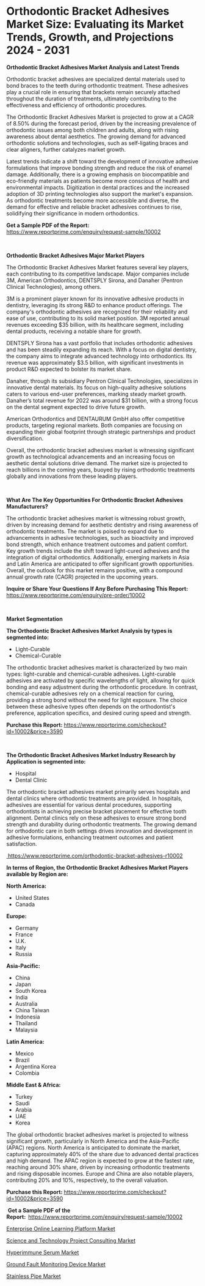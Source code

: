 <p><h1>Orthodontic Bracket Adhesives Market Size: Evaluating its Market Trends, Growth, and Projections 2024 - 2031</h1></p><p><strong>Orthodontic Bracket Adhesives Market Analysis and Latest Trends</strong></p>
<p><p>Orthodontic bracket adhesives are specialized dental materials used to bond braces to the teeth during orthodontic treatment. These adhesives play a crucial role in ensuring that brackets remain securely attached throughout the duration of treatments, ultimately contributing to the effectiveness and efficiency of orthodontic procedures.</p><p>The Orthodontic Bracket Adhesives Market is projected to grow at a CAGR of 8.50% during the forecast period, driven by the increasing prevalence of orthodontic issues among both children and adults, along with rising awareness about dental aesthetics. The growing demand for advanced orthodontic solutions and technologies, such as self-ligating braces and clear aligners, further catalyzes market growth. </p><p>Latest trends indicate a shift toward the development of innovative adhesive formulations that improve bonding strength and reduce the risk of enamel damage. Additionally, there is a growing emphasis on biocompatible and eco-friendly materials as patients become more conscious of health and environmental impacts. Digitization in dental practices and the increased adoption of 3D printing technologies also support the market's expansion. As orthodontic treatments become more accessible and diverse, the demand for effective and reliable bracket adhesives continues to rise, solidifying their significance in modern orthodontics.</p></p>
<p><strong>Get a Sample PDF of the Report:&nbsp;</strong> <a href="https://www.reportprime.com/enquiry/request-sample/10002?utm_campaign=1581&utm_medium=2&utm_source=Github&utm_content=ia&utm_term=28112024&utm_id=orthodontic-bracket-adhesives">https://www.reportprime.com/enquiry/request-sample/10002</a></p>
<p>&nbsp;</p>
<p><strong>Orthodontic Bracket Adhesives Major Market Players</strong></p>
<p><p>The Orthodontic Bracket Adhesives Market features several key players, each contributing to its competitive landscape. Major companies include 3M, American Orthodontics, DENTSPLY Sirona, and Danaher (Pentron Clinical Technologies), among others.</p><p>3M is a prominent player known for its innovative adhesive products in dentistry, leveraging its strong R&D to enhance product offerings. The company's orthodontic adhesives are recognized for their reliability and ease of use, contributing to its solid market position. 3M reported annual revenues exceeding $35 billion, with its healthcare segment, including dental products, receiving a notable share for growth.</p><p>DENTSPLY Sirona has a vast portfolio that includes orthodontic adhesives and has been steadily expanding its reach. With a focus on digital dentistry, the company aims to integrate advanced technology into orthodontics. Its revenue was approximately $3.5 billion, with significant investments in product R&D expected to bolster its market share.</p><p>Danaher, through its subsidiary Pentron Clinical Technologies, specializes in innovative dental materials. Its focus on high-quality adhesive solutions caters to various end-user preferences, marking steady market growth. Danaher’s total revenue for 2022 was around $31 billion, with a strong focus on the dental segment expected to drive future growth.</p><p>American Orthodontics and DENTAURUM GmbH also offer competitive products, targeting regional markets. Both companies are focusing on expanding their global footprint through strategic partnerships and product diversification.</p><p>Overall, the orthodontic bracket adhesives market is witnessing significant growth as technological advancements and an increasing focus on aesthetic dental solutions drive demand. The market size is projected to reach billions in the coming years, buoyed by rising orthodontic treatments globally and innovations from these leading players.</p></p>
<p>&nbsp;</p>
<p><strong>What Are The Key Opportunities For Orthodontic Bracket Adhesives Manufacturers?</strong></p>
<p><p>The orthodontic bracket adhesives market is witnessing robust growth, driven by increasing demand for aesthetic dentistry and rising awareness of orthodontic treatments. The market is poised to expand due to advancements in adhesive technologies, such as bioactivity and improved bond strength, which enhance treatment outcomes and patient comfort. Key growth trends include the shift toward light-cured adhesives and the integration of digital orthodontics. Additionally, emerging markets in Asia and Latin America are anticipated to offer significant growth opportunities. Overall, the outlook for this market remains positive, with a compound annual growth rate (CAGR) projected in the upcoming years.</p></p>
<p><strong>Inquire or Share Your Questions If Any Before Purchasing This Report:</strong> <a href="https://www.reportprime.com/enquiry/pre-order/10002?utm_campaign=1581&utm_medium=2&utm_source=Github&utm_content=ia&utm_term=28112024&utm_id=orthodontic-bracket-adhesives">https://www.reportprime.com/enquiry/pre-order/10002</a></p>
<p>&nbsp;</p>
<p><strong>Market Segmentation</strong></p>
<p><strong>The Orthodontic Bracket Adhesives Market Analysis by types is segmented into:</strong></p>
<p><ul><li>Light-Curable</li><li>Chemical-Curable</li></ul></p>
<p><p>The orthodontic bracket adhesives market is characterized by two main types: light-curable and chemical-curable adhesives. Light-curable adhesives are activated by specific wavelengths of light, allowing for quick bonding and easy adjustment during the orthodontic procedure. In contrast, chemical-curable adhesives rely on a chemical reaction for curing, providing a strong bond without the need for light exposure. The choice between these adhesive types often depends on the orthodontist's preference, application specifics, and desired curing speed and strength.</p></p>
<p><strong>Purchase this Report:&nbsp;</strong><a href="https://www.reportprime.com/checkout?id=10002&price=3590&utm_campaign=1581&utm_medium=2&utm_source=Github&utm_content=ia&utm_term=28112024&utm_id=orthodontic-bracket-adhesives">https://www.reportprime.com/checkout?id=10002&price=3590</a></p>
<p>&nbsp;</p>
<p><strong>The Orthodontic Bracket Adhesives Market Industry Research by Application is segmented into:</strong></p>
<p><ul><li>Hospital</li><li>Dental Clinic</li></ul></p>
<p><p>The orthodontic bracket adhesives market primarily serves hospitals and dental clinics where orthodontic treatments are provided. In hospitals, adhesives are essential for various dental procedures, supporting orthodontists in achieving precise bracket placement for effective tooth alignment. Dental clinics rely on these adhesives to ensure strong bond strength and durability during orthodontic treatments. The growing demand for orthodontic care in both settings drives innovation and development in adhesive formulations, enhancing treatment outcomes and patient satisfaction.</p></p>
<p><a href="https://www.reportprime.com/orthodontic-bracket-adhesives-r10002?utm_campaign=1581&utm_medium=2&utm_source=Github&utm_content=ia&utm_term=28112024&utm_id=orthodontic-bracket-adhesives">&nbsp;https://www.reportprime.com/orthodontic-bracket-adhesives-r10002</a></p>
<p><strong>In terms of Region, the Orthodontic Bracket Adhesives Market Players available by Region are:</strong></p>
<p>
    <p> <strong> North America: </strong>
        <ul>
            <li>United States</li>
            <li>Canada</li>
        </ul>
        </p> 
    <p> <strong> Europe: </strong>
        <ul>
            <li>Germany</li>
            <li>France</li>
            <li>U.K.</li>
            <li>Italy</li>
            <li>Russia</li>
        </ul>
        </p> 
    <p> <strong> Asia-Pacific: </strong>
        <ul>
            <li>China</li>
            <li>Japan</li>
            <li>South Korea</li>
            <li>India</li>
            <li>Australia</li>
            <li>China Taiwan</li>
            <li>Indonesia</li>
            <li>Thailand</li>
            <li>Malaysia</li>
        </ul>
        </p> 
    <p> <strong> Latin America: </strong>
        <ul>
            <li>Mexico</li>
            <li>Brazil</li>
            <li>Argentina Korea</li>
            <li>Colombia</li>
        </ul>
        </p> 
    <p> <strong> Middle East & Africa: </strong>
        <ul>
            <li>Turkey</li>
            <li>Saudi</li>
            <li>Arabia</li>
            <li>UAE</li>
            <li>Korea</li>
        </ul>
    </p>
    </p>
<p><p>The global orthodontic bracket adhesives market is projected to witness significant growth, particularly in North America and the Asia-Pacific (APAC) regions. North America is anticipated to dominate the market, capturing approximately 40% of the share due to advanced dental practices and high demand. The APAC region is expected to grow at the fastest rate, reaching around 30% share, driven by increasing orthodontic treatments and rising disposable incomes. Europe and China are also notable players, contributing 20% and 10%, respectively, to the overall valuation.</p></p>
<p><strong>Purchase this Report: </strong><a href="https://www.reportprime.com/checkout?id=10002&price=3590&utm_campaign=1581&utm_medium=2&utm_source=Github&utm_content=ia&utm_term=28112024&utm_id=orthodontic-bracket-adhesives">https://www.reportprime.com/checkout?id=10002&price=3590</a></p>
<p>&nbsp;<strong>Get a Sample PDF of the Report:&nbsp;&nbsp;</strong><a href="https://www.reportprime.com/enquiry/request-sample/10002?utm_campaign=1581&utm_medium=2&utm_source=Github&utm_content=ia&utm_term=28112024&utm_id=orthodontic-bracket-adhesives">https://www.reportprime.com/enquiry/request-sample/10002</a></p>
<p><strong></strong></p>
<p><p><a href="https://issuu.com/reportprime-2/docs/enterprise-online-learning-platform_671ebfd382c59d?utm_campaign=1581&utm_medium=2&utm_source=Github&utm_content=ia&utm_term=28112024&utm_id=orthodontic-bracket-adhesives">Enterprise Online Learning Platform Market</a></p><p><a href="https://issuu.com/reportprime-2/docs/science-and-technology-project-cons_3caa464f830461?utm_campaign=1581&utm_medium=2&utm_source=Github&utm_content=ia&utm_term=28112024&utm_id=orthodontic-bracket-adhesives">Science and Technology Project Consulting Market</a></p><p><a href="https://www.linkedin.com/pulse/hyperimmune-serum-market-trends-report-current-industry-tj5of?utm_campaign=1581&utm_medium=2&utm_source=Github&utm_content=ia&utm_term=28112024&utm_id=orthodontic-bracket-adhesives">Hyperimmune Serum Market</a></p><p><a href="https://www.linkedin.com/pulse/ground-fault-monitoring-device-market-outlook-2024-2031-company-tya1c?utm_campaign=1581&utm_medium=2&utm_source=Github&utm_content=ia&utm_term=28112024&utm_id=orthodontic-bracket-adhesives">Ground Fault Monitoring Device Market</a></p><p><a href="https://www.linkedin.com/pulse/analyzing-global-stainless-pipe-market-growth-prospects-e8nce?utm_campaign=1581&utm_medium=2&utm_source=Github&utm_content=ia&utm_term=28112024&utm_id=orthodontic-bracket-adhesives">Stainless Pipe Market</a></p></p>